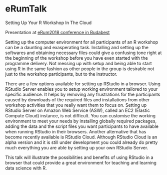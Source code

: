 # eRumTalk
Setting Up Your R Workshop In The Cloud

Presentation at [eRum2018 conference in Budabest](https://2018.erum.io/#talk-2-108)

Setting up the computer environment for all participants of an R workshop can be a daunting and exasperating task. Installing and setting up the softwares and obtaining necessary files could give a confusing tone right at the beginning of the workshop before you have even started with the programme delivery. Not messing up with setup and being able to start using R in the same fashion as other people in the group is desirable not just to the workshop participants, but to the instructor.

There are a few options available for setting up RStudio in a browser. Using RStudio Server enables you to setup working environment tailored to your specific audience. It helps by removing any frustrations for the participants caused by downloads of the required files and installations from other workshop activities that you really want them to focus on. Setting up RStudio Server on Amazon Web Service (ASW), called an EC2 (Elastic Compute Cloud) instance, is not difficult. You can customise the working environment to meet your needs by installing globally required packages, adding the data and the script files you want participants to have available when running RStudio in their browsers. Another alternative that has become recently available is RStudio Cloud. Although RStudio Cloud is an alpha version and it is still under development you could already do pretty much everything you are able by setting up your own RStudio Server.

This talk will illustrate the possibilities and benefits of using RStudio in a browser that could provide a great environment for teaching and learning data science with R.
